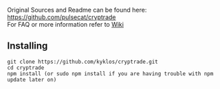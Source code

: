 Original Sources and Readme can be found here: https://github.com/pulsecat/cryptrade  
For FAQ or more information refer to [Wiki](https://github.com/kyklos/cryptrade/wiki)  

## Installing

    git clone https://github.com/kyklos/cryptrade.git
    cd cryptrade
    npm install (or sudo npm install if you are having trouble with npm update later on)